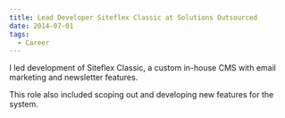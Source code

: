 ```yaml
---
title: Lead Developer Siteflex Classic at Solutions Outsourced
date: 2014-07-01
tags:
  - Career
---
```


I led development of Siteflex Classic, a custom in-house CMS with email marketing and newsletter features.

This role also included scoping out and developing new features for the system.

